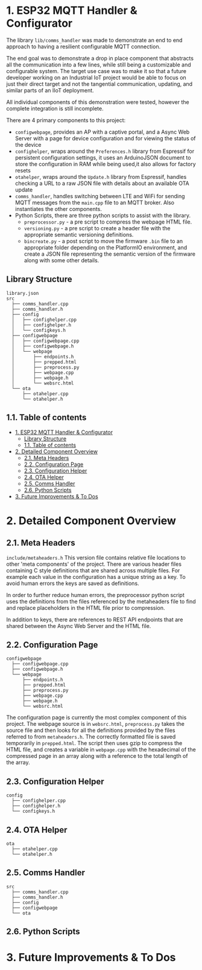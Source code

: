 # 1. ESP32 MQTT Handler & Configurator

The library `lib/comms_handler` was made to demonstrate an end to end approach to having a resilient configurable MQTT connection. 

The end goal was to demonstrate a drop in place component that abstracts all the communication into a few lines, while still being a customizable and configurable system. The target use case was to make it so that a future developer working on an Industrial IoT project would be able to focus on just their direct target and not the tangential communication, updating, and similar parts of an IIoT deployment.

All individual components of this demonstration were tested, however the complete integration is still incomplete.

There are 4 primary components to this project:
- `configwebpage`, provides an AP with a captive portal, and a Async Web Server with a page for device configuration and for viewing the status of the device
- `confighelper`, wraps around the `Preferences.h` library from Espressif for persistent configuration settings, it uses an ArduinoJSON document to store the configuration in RAM while being used,it also allows for factory resets
- `otahelper`, wraps around the `Update.h` library from Espressif, handles checking a URL to a raw JSON file with details about an available OTA update
- `comms_handler`, handles switching between LTE and WiFi for sending MQTT messages from the `main.cpp` file to an MQTT broker. Also instantiates the other components.
- Python Scripts, there are three python scripts to assist with the library. 
  - `preprocessor.py` - a pre script to compress the webpage HTML file. 
  - `versioning.py` - a pre script to create a header file with the appropriate semantic versioning definitions. 
  - `bincreate.py` - a post script to move the firmware `.bin` file to an appropriate folder depending on the PlatformIO environment, and create a JSON file representing the semantic version of the firmware along with some other details.

## Library Structure
```
library.json
src
  ├── comms_handler.cpp
  ├── comms_handler.h
  ├── config
  │   ├── confighelper.cpp
  │   ├── confighelper.h
  │   └── configkeys.h
  ├── configwebpage
  │   ├── configwebpage.cpp
  │   ├── configwebpage.h
  │   └── webpage
  │       ├── endpoints.h
  │       ├── prepped.html
  │       ├── preprocess.py
  │       ├── webpage.cpp
  │       ├── webpage.h
  │       └── websrc.html
  └── ota
      ├── otahelper.cpp
      └── otahelper.h

```

## 1.1. Table of contents
- [1. ESP32 MQTT Handler \& Configurator](#1-esp32-mqtt-handler--configurator)
  - [Library Structure](#library-structure)
  - [1.1. Table of contents](#11-table-of-contents)
- [2. Detailed Component Overview](#2-detailed-component-overview)
  - [2.1. Meta Headers](#21-meta-headers)
  - [2.2. Configuration Page](#22-configuration-page)
  - [2.3. Configuration Helper](#23-configuration-helper)
  - [2.4. OTA Helper](#24-ota-helper)
  - [2.5. Comms Handler](#25-comms-handler)
  - [2.6. Python Scripts](#26-python-scripts)
- [3. Future Improvements \& To Dos](#3-future-improvements--to-dos)



# 2. Detailed Component Overview
## 2.1. Meta Headers
`include/metaheaders.h`
This version file contains relative file locations to other 'meta components' of the project. There are various header files containing C style definitions that are shared across multiple files. For example each value in the configuration has a unique string as a key. To avoid human errors the keys are saved as definitions. 

In order to further reduce human errors, the preprocessor python script uses the definitions from the files referenced by the metaheaders file to find and replace placeholders in the HTML file prior to compression. 

In addition to keys, there are references to REST API endpoints that are shared between the Async Web Server and the HTML file.

## 2.2. Configuration Page
```
configwebpage
  ├── configwebpage.cpp
  ├── configwebpage.h
  └── webpage
      ├── endpoints.h
      ├── prepped.html
      ├── preprocess.py
      ├── webpage.cpp
      ├── webpage.h
      └── websrc.html
```

The configuration page is currently the most complex component of this project. The webpage source is in `websrc.html`, `preprocess.py` takes the source file and then looks for all the definitions provided by the files referred to from `metaheaders.h`. The correctly formatted file is saved temporarily in `prepped.html`. The script then uses gzip to compress the HTML file, and creates a variable in `webpage.cpp` with the hexadecimal of the compressed page in an array along with a reference to the total length of the array.



## 2.3. Configuration Helper
```
config
  ├── confighelper.cpp
  ├── confighelper.h
  └── configkeys.h
```
## 2.4. OTA Helper
```
ota
  ├── otahelper.cpp
  └── otahelper.h
```

## 2.5. Comms Handler
```
src
  ├── comms_handler.cpp
  ├── comms_handler.h
  ├── config
  ├── configwebpage
  └── ota
```

## 2.6. Python Scripts


# 3. Future Improvements & To Dos


